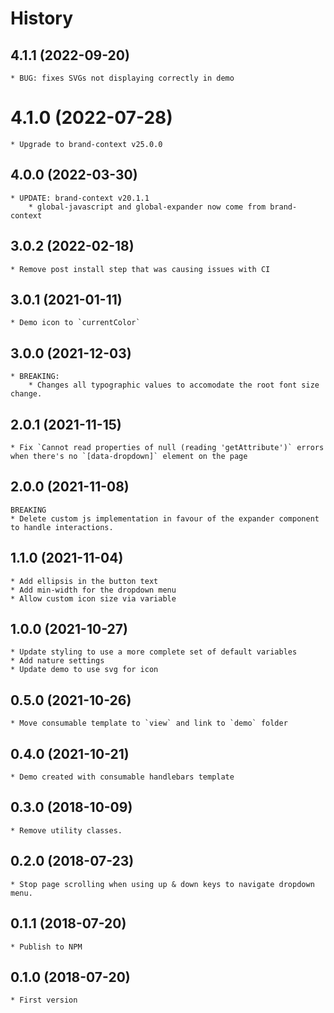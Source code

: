# History

## 4.1.1 (2022-09-20)
    * BUG: fixes SVGs not displaying correctly in demo

# 4.1.0 (2022-07-28)
    * Upgrade to brand-context v25.0.0

## 4.0.0 (2022-03-30)
    * UPDATE: brand-context v20.1.1
        * global-javascript and global-expander now come from brand-context

## 3.0.2 (2022-02-18)
    * Remove post install step that was causing issues with CI

## 3.0.1 (2021-01-11)
    * Demo icon to `currentColor`

## 3.0.0 (2021-12-03)
    * BREAKING:
        * Changes all typographic values to accomodate the root font size change.

## 2.0.1 (2021-11-15)
    * Fix `Cannot read properties of null (reading 'getAttribute')` errors when there's no `[data-dropdown]` element on the page

## 2.0.0 (2021-11-08)
    BREAKING
    * Delete custom js implementation in favour of the expander component to handle interactions.

## 1.1.0 (2021-11-04)
    * Add ellipsis in the button text
    * Add min-width for the dropdown menu
    * Allow custom icon size via variable

## 1.0.0 (2021-10-27)
    * Update styling to use a more complete set of default variables
    * Add nature settings
    * Update demo to use svg for icon

## 0.5.0 (2021-10-26)
    * Move consumable template to `view` and link to `demo` folder

## 0.4.0 (2021-10-21)
    * Demo created with consumable handlebars template

## 0.3.0 (2018-10-09)
    * Remove utility classes.

## 0.2.0 (2018-07-23)
    * Stop page scrolling when using up & down keys to navigate dropdown menu.

## 0.1.1 (2018-07-20)
    * Publish to NPM

## 0.1.0 (2018-07-20)
    * First version
